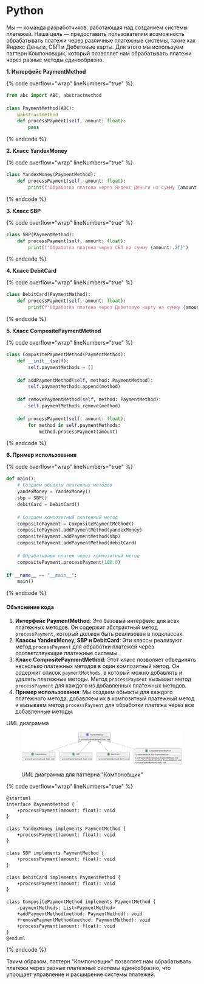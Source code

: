 # Python

Мы — команда разработчиков, работающая над созданием системы платежей. Наша цель — предоставить пользователям возможность обрабатывать платежи через различные платежные системы, такие как Яндекс Деньги, СБП и Дебетовые карты. Для этого мы используем паттерн Компоновщик, который позволяет нам обрабатывать платежи через разные методы единообразно.

**1. Интерфейс PaymentMethod**

{% code overflow="wrap" lineNumbers="true" %}
```python
from abc import ABC, abstractmethod

class PaymentMethod(ABC):
    @abstractmethod
    def processPayment(self, amount: float):
        pass
```
{% endcode %}

**2. Класс YandexMoney**

{% code overflow="wrap" lineNumbers="true" %}
```python
class YandexMoney(PaymentMethod):
    def processPayment(self, amount: float):
        print(f"Обработка платежа через Яндекс Деньги на сумму {amount:.2f}")
```
{% endcode %}

**3. Класс SBP**

{% code overflow="wrap" lineNumbers="true" %}
```python
class SBP(PaymentMethod):
    def processPayment(self, amount: float):
        print(f"Обработка платежа через СБП на сумму {amount:.2f}")
```
{% endcode %}

**4. Класс DebitCard**

{% code overflow="wrap" lineNumbers="true" %}
```python
class DebitCard(PaymentMethod):
    def processPayment(self, amount: float):
        print(f"Обработка платежа через Дебетовую карту на сумму {amount:.2f}")
```
{% endcode %}

**5. Класс CompositePaymentMethod**

{% code overflow="wrap" lineNumbers="true" %}
```python
class CompositePaymentMethod(PaymentMethod):
    def __init__(self):
        self.paymentMethods = []

    def addPaymentMethod(self, method: PaymentMethod):
        self.paymentMethods.append(method)

    def removePaymentMethod(self, method: PaymentMethod):
        self.paymentMethods.remove(method)

    def processPayment(self, amount: float):
        for method in self.paymentMethods:
            method.processPayment(amount)
```
{% endcode %}

**6. Пример использования**

{% code overflow="wrap" lineNumbers="true" %}
```python
def main():
    # Создаем объекты платежных методов
    yandexMoney = YandexMoney()
    sbp = SBP()
    debitCard = DebitCard()

    # Создаем композитный платежный метод
    compositePayment = CompositePaymentMethod()
    compositePayment.addPaymentMethod(yandexMoney)
    compositePayment.addPaymentMethod(sbp)
    compositePayment.addPaymentMethod(debitCard)

    # Обрабатываем платеж через композитный метод
    compositePayment.processPayment(100.0)

if __name__ == "__main__":
    main()
```
{% endcode %}

#### Объяснение кода

1. **Интерфейс PaymentMethod**: Это базовый интерфейс для всех платежных методов. Он содержит абстрактный метод `processPayment`, который должен быть реализован в подклассах.
2. **Классы YandexMoney, SBP и DebitCard**: Эти классы реализуют метод `processPayment` для обработки платежей через соответствующие платежные системы.
3. **Класс CompositePaymentMethod**: Этот класс позволяет объединять несколько платежных методов в один композитный метод. Он содержит список `paymentMethods`, в который можно добавлять и удалять платежные методы. Метод `processPayment` вызывает метод `processPayment` для каждого из добавленных платежных методов.
4. **Пример использования**: Мы создаем объекты для каждого платежного метода, добавляем их в композитный платежный метод и вызываем метод `processPayment` для обработки платежа через все добавленные методы.

UML диаграмма

<figure><img src="../../../../../.gitbook/assets/image (1) (1) (1) (1) (1) (1) (1) (1) (1) (1).png" alt=""><figcaption><p>UML диаграмма для паттерна "Компоновщик"</p></figcaption></figure>

{% code overflow="wrap" lineNumbers="true" %}
```plant-uml
@startuml
interface PaymentMethod {
    +processPayment(amount: float): void
}

class YandexMoney implements PaymentMethod {
    +processPayment(amount: float): void
}

class SBP implements PaymentMethod {
    +processPayment(amount: float): void
}

class DebitCard implements PaymentMethod {
    +processPayment(amount: float): void
}

class CompositePaymentMethod implements PaymentMethod {
    -paymentMethods: List<PaymentMethod>
    +addPaymentMethod(method: PaymentMethod): void
    +removePaymentMethod(method: PaymentMethod): void
    +processPayment(amount: float): void
}
@enduml

```
{% endcode %}



Таким образом, паттерн "Компоновщик" позволяет нам обрабатывать платежи через разные платежные системы единообразно, что упрощает управление и расширение системы платежей.
